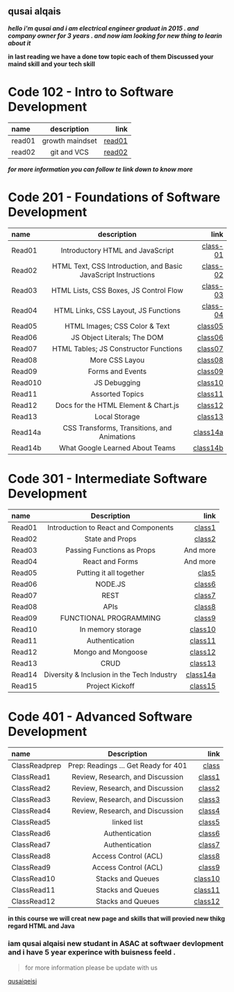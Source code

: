 ## qusai alqais 

***hello i'm qusai and i am electrical engineer graduat in 2015 . and company owner for 3 years . and now iam looking for new thing to learin about it*** 

**in last reading we have a done tow topic each of them 
Discussed your maind skill and your tech skill** 
# Code 102 - Intro to Software Development
| name | description | link |
| :---         |     :---:      |          ---: |
| read01   | growth maindset    | [read01](https://qusaiqeisi.github.io/reading-notes/read01)    |
| read02     | git and VCS     | [read02](https://qusaiqeisi.github.io/reading-notes/Read02)      |


***for more information you can follow te link down to know more***




# Code 201 - Foundations of Software Development
| name  | description | link |
| :---         |     :---:      |          ---: |
|Read01|Introductory HTML and JavaScript|[class-01](https://qusaiqeisi.github.io/reading-notes/class-01)|
|Read02|HTML Text, CSS Introduction, and Basic JavaScript Instructions|[class-02](https://qusaiqeisi.github.io/reading-notes/class-02)|
|Read03 |HTML Lists, CSS Boxes, JS Control Flow|[class-03](https://qusaiqeisi.github.io/reading-notes/class-03)|
|Read04|HTML Links, CSS Layout, JS Functions|[class-04](https://qusaiqeisi.github.io/reading-notes/class-04)|
|Read05|HTML Images; CSS Color & Text|[class05](https://qusaiqeisi.github.io/reading-notes/class05)|
|Read06| JS Object Literals; The DOM|[class06](https://qusaiqeisi.github.io/reading-notes/class-06)|
|Read07|HTML Tables; JS Constructor Functions|[class07](https://qusaiqeisi.github.io/reading-notes/class-07)|
|Read08|More CSS Layou|[class08](https://qusaiqeisi.github.io/reading-notes/class-08)|
|Read09|Forms and Events|[class09](https://qusaiqeisi.github.io/reading-notes/class-09)|
|Read010| JS Debugging|[class10](https://qusaiqeisi.github.io/reading-notes/class-10)|
|Read11| Assorted Topics|[class11](https://qusaiqeisi.github.io/reading-notes/class-11)|
|Read12|Docs for the HTML <canvas> Element & Chart.js|[class12](https://qusaiqeisi.github.io/reading-notes/class-12)|
|Read13|Local Storage|[class13](https://qusaiqeisi.github.io/reading-notes/class-13)|
|Read14a|CSS Transforms, Transitions, and Animations|[class14a](https://qusaiqeisi.github.io/reading-notes/class-14a)|
|Read14b|What Google Learned About Teams|[class14b](https://qusaiqeisi.github.io/reading-notes/class-14b)|
  
  
  
 


# Code 301 - Intermediate Software Development

  
| name      | Description | link     |
| :---        |    :----:   |          ---: |
| Read01      | Introduction to React and Components       | [class1](https://qusaiqeisi.github.io/reading-notes/class1) |
| Read02   | State and Props        | [class2](https://qusaiqeisi.github.io/reading-notes/class2)    |
| Read03   | Passing Functions as Props        | And more      |
| Read04   | React and Forms        | And more      |
| Read05   | Putting it all together        | [clas5](https://qusaiqeisi.github.io/reading-notes/class5)    |
| Read06   | NODE.JS        | [class6](https://qusaiqeisi.github.io/reading-notes/class6)      |
| Read07   | REST        | [class7](https://qusaiqeisi.github.io/reading-notes/class7)    |
| Read08   | APIs        | [class8](https://qusaiqeisi.github.io/reading-notes/class8)     |
| Read09   | FUNCTIONAL PROGRAMMING        | [class9](https://qusaiqeisi.github.io/reading-notes/class9)    |
| Read10   | In memory storage        | [class10](https://qusaiqeisi.github.io/reading-notes/class10)      |
| Read11   | Authentication        | [class11](https://qusaiqeisi.github.io/reading-notes/class11)     |
| Read12   | Mongo and Mongoose        |[class12](https://qusaiqeisi.github.io/reading-notes/Class12)    |
| Read13   | CRUD        | [class13](https://qusaiqeisi.github.io/reading-notes/class13)      |
| Read14   | Diversity & Inclusion in the Tech Industry        | [class14a](https://qusaiqeisi.github.io/reading-notes/class14a)      |
| Read15   | Project Kickoff        | [class15](https://qusaiqeisi.github.io/reading-notes/class15)    |








# Code 401 - Advanced Software Development

  
| name      | Description | link     |
| :---        |    :----:   |          ---: |
| ClassReadprep   | Prep: Readings ... Get Ready for 401    | [class](https://qusaiqeisi.github.io/reading-notes/ClassRead1)  |
| ClassRead1   | Review, Research, and Discussion  | [class1](https://qusaiqeisi.github.io/reading-notes/ClassRead2)  |
| ClassRead2   | Review, Research, and Discussion  | [class2](https://qusaiqeisi.github.io/reading-notes/ClassRead3)  |
| ClassRead3   | Review, Research, and Discussion  | [class3](https://qusaiqeisi.github.io/reading-notes/ClassRead4)  |
| ClassRead4   | Review, Research, and Discussion  | [class4](https://qusaiqeisi.github.io/reading-notes/ClassRead5)  |
| ClassRead5   |linked list  | [class5](https://qusaiqeisi.github.io/reading-notes/LinkedLists)  |
| ClassRead6   |Authentication  | [class6](https://qusaiqeisi.github.io/reading-notes/ClassRead6)  |
| ClassRead7   |Authentication  | [class7](https://qusaiqeisi.github.io/reading-notes/ClassRead7)  |
| ClassRead8   |Access Control (ACL) | [class8](https://qusaiqeisi.github.io/reading-notes/ClassRead8)  |
| ClassRead9   |Access Control (ACL) | [class9](https://qusaiqeisi.github.io/reading-notes/ClassRead9)  |
| ClassRead10  |Stacks and Queues | [class10](https://qusaiqeisi.github.io/reading-notes/ClassRead10)  |
| ClassRead11  |Stacks and Queues | [class11](https://qusaiqeisi.github.io/reading-notes/ClassRead11)  |
| ClassRead12  |Stacks and Queues | [class12](https://qusaiqeisi.github.io/reading-notes/ClassRead12)  |














**in this course we will creat new page and skills that will provied new thikg regard HTML and Java**
### iam qusai alqaisi new studant in ASAC at softwaer devlopment and i have 5 year experince with buisness feeld .
> for more information please be update with us 

[qusaiqeisi](https://github.com/qusaiqeisi)





